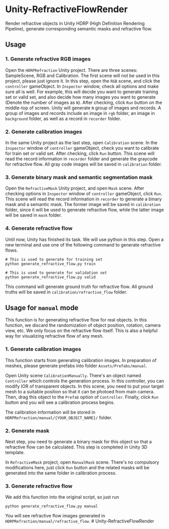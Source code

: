 # Unity-RefractiveFlowRender
Render refractive objects in Unity HDRP (High Definition Rendering Pipeline), generate corresponding semantic masks and refractive flow.

## Usage

### 1. Generate refractive RGB images

Open the `HDRPRefraction` Unity project. There are three scenes: SampleScene, RGB and Calibration. The first scene will not be used in this project, please just ignore it. In this step, open the `RGB` scene, and click the `controller` gameObject. In `Inspector` window, check all options and make sure all is well. For example,  this will decide you want to generate training set or valid set, and also decide how many images you want to generate (Denote the number of images as `N`). After checking, click `Run` button on the middle-top of screen. Unity will generate `N` group of images and records. A group of images and records include an image in `rgb` folder, an image in `background` folder, as well as a record in `recorder` folder.

### 2. Generate calibration images

In the same Unity project as the last step, open `Calibration` scene. In the `Inspector` window of `controller` gameObject, check you want to calibrate for train set or valid set. After checking, click `Run` button. This scene will read the record information in `recorder` folder and generate the graycode for refractive flow. All gray code images will be saved in `calibration` folder.

### 3. Generate binary mask and semantic segmentation mask

Open the `RefractiveMask` Unity project, and open `Mask` scene. After checking options in `Inspector` window of `controller` gameObject, click `Run`. This scene will read the record information in `recorder` to generate a binary mask and a semantic mask. The former image will be saved in `calibration` folder, since it will be used to generate refractive flow, while the latter image will be saved in `mask` folder.

### 4. Generate refractive flow

Until now, Unity has finished its task. We will use python in this step. Open a new terminal and use one of the following command to generate refractive flows.

```
# This is used to generate for training set
python generate_refractive_flow.py train

# This is used to generate for validation set
python generate_refractive_flow.py valid
```

This command will generate ground truth for refractive flow. All ground truths will be saved in `calibration/refractive_flow` folder.

## Usage for `manual` mode

This function is for generating refractive flow for real objects. In this function, we discard the randomization of object position, rotation, camera view, etc. We only focus on the refractive flow itself. This is also a helpful way for visualizing refractive flow of any mesh.

### 1. Generate calibration images

This function starts from generating calibration images. In preparation of meshes, please generate prefabs into folder `Assets/Prefabs/manual`. 

Open Unity scene `CalibrationManually`. There's an object named `Controller` which controls the generation process. In this controller, you can modify IOR of transparent objects. In this scene, you need to put your target mesh to a suitable position so that it can be photoed from main camera. Then, drag this object to the `Prefab` option of `Controller`. Finally, click `Run` button and you will see a calibration process begins.

The calibration information will be stored in `HDRPRefraction/manual/{YOUR_OBJECT_NAME}/` folder.

### 2. Generate mask

Next step, you need to generate a binary mask for this object so that a refractive flow can be calculated. This step is completed in Unity 3D template.

In `RefractiveMask` project, open `ManualMask` scene. There's no compulsory modifications here, just click `Run` button and the related masks will be generated into the same folder in calibration process.

### 3. Generate refractive flow

We add this function into the original script, so just run

```shell
python generate_refractive_flow.py manual
```

You will see refractive flow images generated in `HDRPRefraction/manual/refractive_flow`.
#   U n i t y - R e f r a c t i v e F l o w R e n d e r 
 
 
